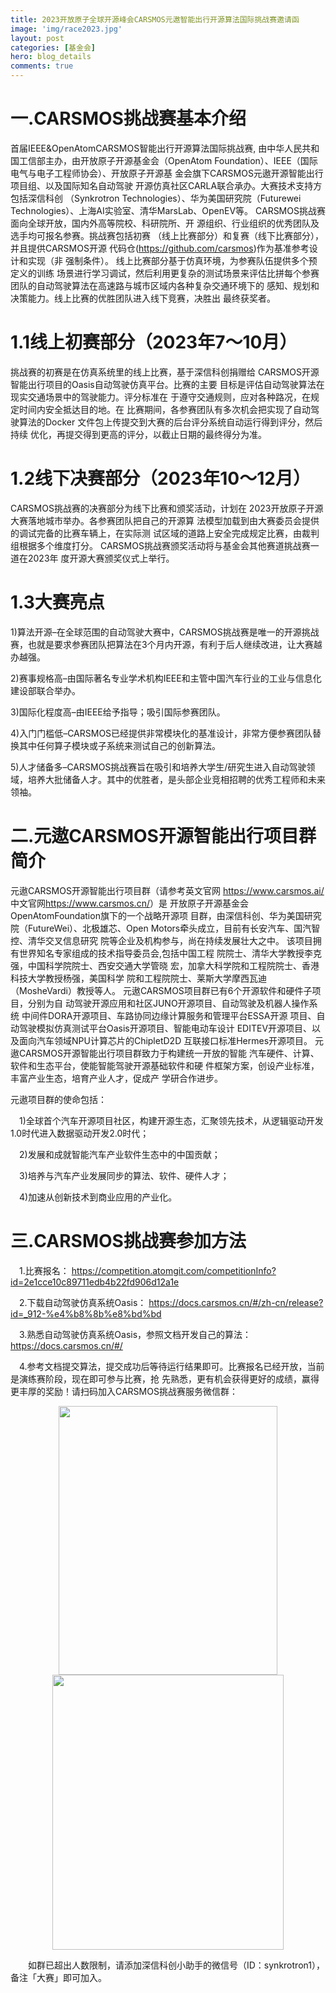 ```yaml
---
title: 2023开放原子全球开源峰会CARSMOS元遨智能出行开源算法国际挑战赛邀请函
image: 'img/race2023.jpg'
layout: post
categories: [基金会]
hero: blog_details
comments: true
---
```


# 一.CARSMOS挑战赛基本介绍
  首届IEEE&OpenAtomCARSMOS智能出行开源算法国际挑战赛,
由中华人民共和国工信部主办，由开放原子开源基金会（OpenAtom
Foundation）、IEEE（国际电气与电子工程师协会）、开放原子开源基
金会旗下CARSMOS元遨开源智能出行项目组、以及国际知名自动驾驶
开源仿真社区CARLA联合承办。大赛技术支持方包括深信科创
（Synkrotron Technologies）、华为美国研究院（Futurewei
Technologies）、上海AI实验室、清华MarsLab、OpenEV等。
CARSMOS挑战赛面向全球开放，国内外高等院校、科研院所、开
源组织、行业组织的优秀团队及选手均可报名参赛。挑战赛包括初赛
（线上比赛部分）和复赛（线下比赛部分），并且提供CARSMOS开源
代码仓(<https://github.com/carsmos>)作为基准参考设计和实现（非
强制条件）。
线上比赛部分基于仿真环境，为参赛队伍提供多个预定义的训练
场景进行学习调试，然后利用更复杂的测试场景来评估比拼每个参赛
团队的自动驾驶算法在高速路与城市区域内各种复杂交通环境下的
感知、规划和决策能力。线上比赛的优胜团队进入线下竞赛，决胜出
最终获奖者。

# 1.1线上初赛部分（2023年7～10月）
  挑战赛的初赛是在仿真系统里的线上比赛，基于深信科创捐赠给
CARSMOS开源智能出行项目的Oasis自动驾驶仿真平台。比赛的主要
目标是评估自动驾驶算法在现实交通场景中的驾驶能力。评分标准在
于遵守交通规则，应对各种路况，在规定时间内安全抵达目的地。在
比赛期间，各参赛团队有多次机会把实现了自动驾驶算法的Docker
文件包上传提交到大赛的后台评分系统自动运行得到评分，然后持续
优化，再提交得到更高的评分，以截止日期的最终得分为准。
# 1.2线下决赛部分（2023年10～12月）
CARSMOS挑战赛的决赛部分为线下比赛和颁奖活动，计划在
2023开放原子开源大赛落地城市举办。各参赛团队把自己的开源算
法模型加载到由大赛委员会提供的调试完备的比赛车辆上，在实际测
试区域的道路上安全完成规定比赛，由裁判组根据多个维度打分。
CARSMOS挑战赛颁奖活动将与基金会其他赛道挑战赛一道在2023年
度开源大赛颁奖仪式上举行。
# 1.3大赛亮点

1)算法开源–在全球范围的自动驾驶大赛中，CARSMOS挑战赛是唯一的开源挑战赛，也就是要求参赛团队把算法在3个月内开源，有利于后人继续改进，让大赛越办越强。

2)赛事规格高–由国际著名专业学术机构IEEE和主管中国汽车行业的工业与信息化建设部联合举办。

3)国际化程度高–由IEEE给予指导；吸引国际参赛团队。

4)入门门槛低–CARSMOS已经提供非常模块化的基准设计，非常方便参赛团队替换其中任何算子模块或子系统来测试自己的创新算法。

5)人才储备多–CARSMOS挑战赛旨在吸引和培养大学生/研究生进入自动驾驶领域，培养大批储备人才。其中的优胜者，是头部企业竞相招聘的优秀工程师和未来领袖。

# 二.元遨CARSMOS开源智能出行项目群简介
元遨CARSMOS开源智能出行项目群（请参考英文官网
<https://www.carsmos.ai/>中文官网<https://www.carsmos.cn/>）是
开放原子开源基金会OpenAtomFoundation旗下的一个战略开源项
目群，由深信科创、华为美国研究院（FutureWei）、北极雄芯、Open
Motors牵头成立，目前有长安汽车、国汽智控、清华交叉信息研究
院等企业及机构参与，尚在持续发展壮大之中。
该项目拥有世界知名专家组成的技术指导委员会,包括中国工程
院院士、清华大学教授李克强，中国科学院院士、西安交通大学管晓
宏，加拿大科学院和工程院院士、香港科技大学教授杨强，美国科学
院和工程院院士、莱斯大学摩西瓦迪（MosheVardi）教授等人。
元遨CARSMOS项目群已有6个开源软件和硬件子项目，分别为自
动驾驶开源应用和社区JUNO开源项目、自动驾驶及机器人操作系统
中间件DORA开源项目、车路协同边缘计算服务和管理平台ESSA开源
项目、自动驾驶模拟仿真测试平台Oasis开源项目、智能电动车设计
EDITEV开源项目、以及面向汽车领域NPU计算芯片的ChipletD2D
互联接口标准Hermes开源项目。
元遨CARSMOS开源智能出行项目群致力于构建统一开放的智能
汽车硬件、计算、软件和生态平台，使能智能驾驶开源基础软件和硬
件框架方案，创设产业标准，丰富产业生态，培育产业人才，促成产
学研合作进步。

元遨项目群的使命包括：

&emsp;1)全球首个汽车开源项目社区，构建开源生态，汇聚领先技术，从逻辑驱动开发1.0时代进入数据驱动开发2.0时代；

&emsp;2)发展和成就智能汽车产业软件生态中的中国贡献；

&emsp;3)培养与汽车产业发展同步的算法、软件、硬件人才；

&emsp;4)加速从创新技术到商业应用的产业化。
# 三.CARSMOS挑战赛参加方法

&emsp;1.比赛报名：
<https://competition.atomgit.com/competitionInfo?id=2e1cce10c89711edb4b22fd906d12a1e>

&emsp;2.下载自动驾驶仿真系统Oasis：
<https://docs.carsmos.cn/#/zh-cn/release?id=_912-%e4%b8%8b%e8%bd%bd>

&emsp;3.熟悉自动驾驶仿真系统Oasis，参照文档开发自己的算法：
<https://docs.carsmos.cn/#/>

&emsp;4.参考文档提交算法，提交成功后等待运行结果即可。比赛报名已经开放，当前是演练赛阶段，现在即可参与比赛，抢
先熟悉，更有机会获得更好的成绩，赢得更丰厚的奖励！请扫码加入CARSMOS挑战赛服务微信群：

<div align="center">
  <img src="{{'img/blog/talk.png'|relative_url}}" alt="" title="" style="width:350px;height:430px;" />
  <img src="{{'img/blog/talk1.png'|relative_url}}" alt="" title="" style="width:370px;height:440px;"/>
</div>

&emsp;&emsp;如群已超出人数限制，请添加深信科创小助手的微信号（ID：synkrotron1），备注「大赛」即可加入。